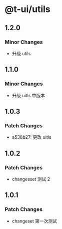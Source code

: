# @t-ui/utils

## 1.2.0

### Minor Changes

- 升级 utils

## 1.1.0

### Minor Changes

- 升级 uitls 中版本

## 1.0.3

### Patch Changes

- a538b27: 更改 uitls

## 1.0.2

### Patch Changes

- changesset 测试 2

## 1.0.1

### Patch Changes

- changeset 第一次测试
